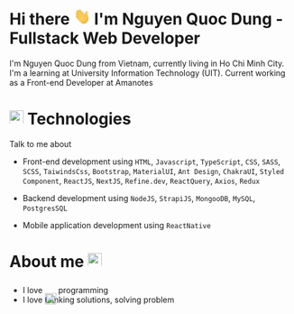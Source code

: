 # Hi there <img src="https://raw.githubusercontent.com/ABSphreak/ABSphreak/master/gifs/Hi.gif" width="30px" height="30px"/> I'm Nguyen Quoc Dung - Fullstack Web Developer

I'm Nguyen Quoc Dung from Vietnam, currently living in Ho Chi Minh City. I'm a learning at University Information Technology (UIT). Current working as a Front-end Developer at Amanotes
# <img src="https://github.githubassets.com/images/icons/emoji/unicode/26a1.png" width="25px" height="25px"/> Technologies
Talk to me about

- Front-end development using `HTML`, `Javascript`, `TypeScript`, `CSS`, `SASS`, `SCSS`, `TaiwindsCss`, `Bootstrap`, `MaterialUI`, `Ant Design`, `ChakraUI`, `Styled Component`, `ReactJS`, `NextJS`, `Refine.dev`, `ReactQuery`, `Axios`, `Redux`

- Backend development using `NodeJS`, `StrapiJS`, `MongooDB`, `MySQL`, `PostgresSQL`

- Mobile application development using `ReactNative`


# About me <img src="https://github.githubassets.com/images/icons/emoji/unicode/1f914.png" width="25px" height="25px" margin="-4px"/>

- I love <img src="https://github.githubassets.com/images/icons/emoji/unicode/2764.png" width="20px" height="20px" style="transform:translate(0px, 20px)" /> programming
- I love thinking solutions, solving problem
